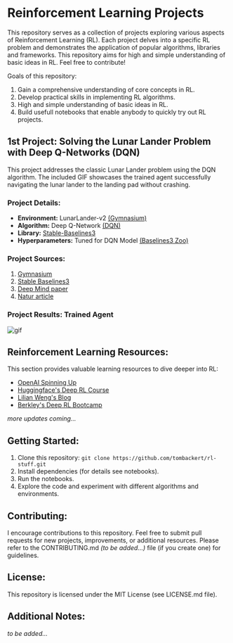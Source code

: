 # Reinforcement Learning Projects

This repository serves as a collection of projects exploring various aspects of Reinforcement Learning (RL). Each project delves into a specific RL problem and demonstrates the application of popular algorithms, libraries and frameworks. This repository aims for high and simple understanding of basic ideas in RL. Feel free to contribute!

Goals of this repository:
1. Gain a comprehensive understanding of core concepts in RL.
2. Develop practical skills in implementing RL algorithms.
3. High and simple understanding of basic ideas in RL.
4. Build usefull notebooks that enable anybody to quickly try out RL projects.


## 1st Project: Solving the Lunar Lander Problem with Deep Q-Networks (DQN)

This project addresses the classic Lunar Lander problem using the DQN algorithm. The included GIF showcases the trained agent successfully navigating the lunar lander to the landing pad without crashing.

### Project Details:
* **Environment:** LunarLander-v2 [(Gymnasium)](https://gymnasium.farama.org/environments/box2d/lunar_lander/)
* **Algorithm:** Deep Q-Network [(DQN)](https://stable-baselines3.readthedocs.io/en/master/modules/dqn.html)
* **Library:** [Stable-Baselines3](https://stable-baselines3.readthedocs.io/en/master/index.html)
* **Hyperparameters:** Tuned for DQN Model [(Baselines3 Zoo)](https://github.com/DLR-RM/rl-baselines3-zoo/blob/master/hyperparams/dqn.yml)

### Project Sources:
1. [Gymnasium](https://gymnasium.farama.org/)
2. [Stable Baselines3](https://stable-baselines3.readthedocs.io/en/master/#)
3. [Deep Mind paper](https://arxiv.org/abs/1312.5602)
4. [Natur article](https://www.nature.com/articles/nature14236)

### Project Results: Trained Agent
![gif](https://github.com/tombackert/rl-stuff/blob/main/lander_dqn.gif)





## Reinforcement Learning Resources:
This section provides valuable learning resources to dive deeper into RL:

- [OpenAI Spinning Up](https://spinningup.openai.com/en/latest/)
- [Huggingface's Deep RL Course](https://huggingface.co/learn/deep-rl-course/unit0/introduction)
- [Lilian Weng's Blog](https://lilianweng.github.io/posts/2018-04-08-policy-gradient/)
- [Berkley's Deep RL Bootcamp](https://sites.google.com/view/deep-rl-bootcamp/lectures)

*more updates coming...*

## Getting Started:

1. Clone this repository: `git clone https://github.com/tombackert/rl-stuff.git`
2. Install dependencies (for details see notebooks).
3. Run the notebooks.
4. Explore the code and experiment with different algorithms and environments.

## Contributing:

I encourage contributions to this repository. Feel free to submit pull requests for new projects, improvements, or additional resources. Please refer to the CONTRIBUTING.md *(to be added...)* file (if you create one) for guidelines.

## License:

This repository is licensed under the MIT License (see LICENSE.md file).

## Additional Notes:
*to be added...*
